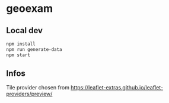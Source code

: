 # geoexam

## Local dev

```bash
npm install
npm run generate-data
npm start
```

## Infos

Tile provider chosen from https://leaflet-extras.github.io/leaflet-providers/preview/
